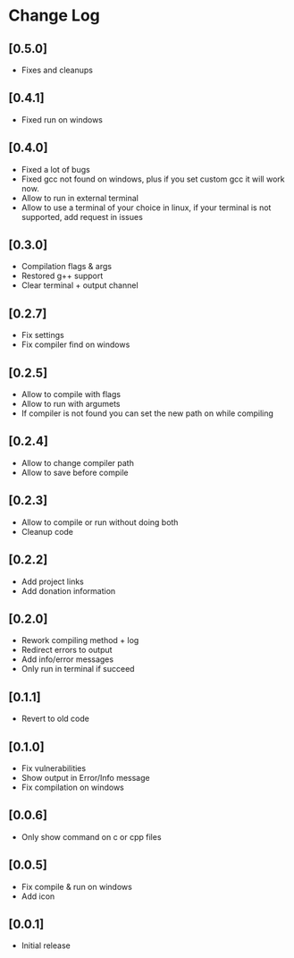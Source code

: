 # Change Log

## [0.5.0]
- Fixes and cleanups

## [0.4.1]
- Fixed run on windows

## [0.4.0]
- Fixed a lot of bugs
- Fixed gcc not found on windows, plus if you set custom gcc it will work now.
- Allow to run in external terminal
- Allow to use a terminal of your choice in linux, if your terminal is not supported, add request in issues

## [0.3.0]
- Compilation flags & args 
- Restored g++ support
- Clear terminal + output channel

## [0.2.7]
- Fix settings
- Fix compiler find on windows

## [0.2.5]
- Allow to compile with flags
- Allow to run with argumets
- If compiler is not found you can set the new path on while compiling

## [0.2.4]
- Allow to change compiler path
- Allow to save before compile

## [0.2.3]
- Allow to compile or run without doing both
- Cleanup code

## [0.2.2]
- Add project links
- Add donation information

## [0.2.0]
- Rework compiling method + log
- Redirect errors to output
- Add info/error messages
- Only run in terminal if succeed

## [0.1.1]
- Revert to old code

## [0.1.0]
- Fix vulnerabilities
- Show output in Error/Info message
- Fix compilation on windows

## [0.0.6]
- Only show command on c or cpp files

## [0.0.5]
- Fix compile & run on windows
- Add icon

## [0.0.1]
- Initial release
